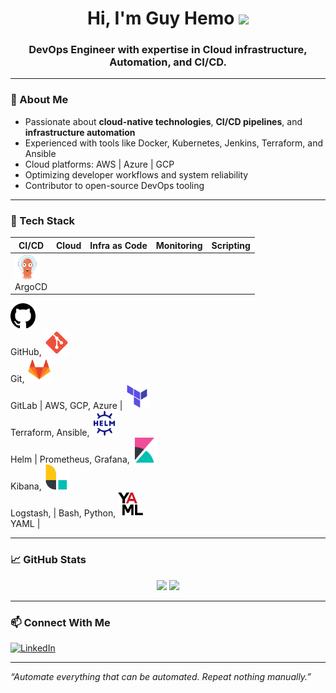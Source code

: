 <h1 align="center">Hi, I'm Guy Hemo <img src="https://media.giphy.com/media/hvRJCLFzcasrR4ia7z/giphy.gif" width="30"/></h1>
<h3 align="center">DevOps Engineer with expertise in Cloud infrastructure, Automation, and CI/CD.</h3>

---

### 🚀 About Me

- Passionate about **cloud-native technologies**, **CI/CD pipelines**, and **infrastructure automation**
- Experienced with tools like Docker, Kubernetes, Jenkins, Terraform, and Ansible
- Cloud platforms: AWS | Azure | GCP
- Optimizing developer workflows and system reliability
- Contributor to open-source DevOps tooling

---

### 🧰 Tech Stack

| CI/CD | Cloud | Infra as Code | Monitoring | Scripting |
|--------------|-------|----------------|------------|-----------|
| <img src="https://raw.githubusercontent.com/guy-hemo/guy-hemo/logos/images/logos/logos_argocd.svg" width="40" height="40" alt="ArgoCD" /><br>ArgoCD
<img src="https://raw.githubusercontent.com/guy-hemo/guy-hemo/logos/images/logos/logos_github.svg" width="40" height="40" alt="GitHub" /><br>GitHub,
<img src="https://raw.githubusercontent.com/guy-hemo/guy-hemo/logos/images/logos/logos_git.svg" width="40" height="40" alt="Git" /><br>Git,
 <img src="https://raw.githubusercontent.com/guy-hemo/guy-hemo/logos/images/logos/logos_gitlab.svg" width="40" height="40" alt="GitLab" /><br>GitLab 
| AWS, GCP, Azure | <img src="https://raw.githubusercontent.com/guy-hemo/guy-hemo/logos/images/logos/logos_terraform.svg" width="40" height="40" alt="Terraform" /><br>Terraform,
 Ansible, <img src="https://raw.githubusercontent.com/guy-hemo/guy-hemo/logos/images/logos/logos_helm.svg" width="40" height="40" alt="Helm" /><br>Helm 
| Prometheus, Grafana, <img src="https://raw.githubusercontent.com/guy-hemo/guy-hemo/logos/images/logos/logos_kibana.svg" width="40" height="40" alt="Kibana" /><br>Kibana,
 <img src="https://raw.githubusercontent.com/guy-hemo/guy-hemo/logos/images/logos/logos_logstash.svg" width="40" height="40" alt="Logstash" /><br>Logstash,
  | Bash,
   Python,
    <img src="https://raw.githubusercontent.com/guy-hemo/guy-hemo/logos/images/logos/logos_yaml.svg" width="40" height="40" alt="YAML" /><br>YAML |

---

### 📈 GitHub Stats

<p align="center">
  <img src="https://github-readme-stats.vercel.app/api?username=guy-hemo&show_icons=true&theme=radical&count_private=true" />
  <img src="https://github-readme-stats.vercel.app/api/top-langs/?username=guy-hemo&layout=compact&theme=radical" />
</p>

---

### 📫 Connect With Me

[![LinkedIn](https://img.shields.io/badge/-LinkedIn-blue?style=flat-square&logo=linkedin&logoColor=white)](https://www.linkedin.com/in/guy-hemo-807a4b180)

---

*“Automate everything that can be automated. Repeat nothing manually.”*
